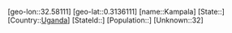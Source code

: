 ﻿---
location: [0.3136111,32.58111]
type: City
tags:
- geo/City


SpocWebEntityId: 35950
isDeleted: false
confidential: public

---
[geo-lon::32.58111]
[geo-lat::0.3136111]
[name::Kampala]
[State::]
[Country::[Uganda](geo/Continent/Africa/Uganda.md)]
[StateId::]
[Population::]
[Unknown::32]

